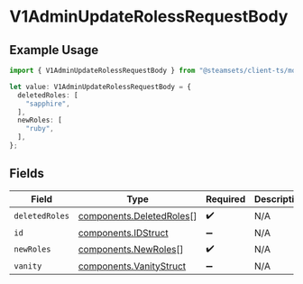 # V1AdminUpdateRolessRequestBody

## Example Usage

```typescript
import { V1AdminUpdateRolessRequestBody } from "@steamsets/client-ts/models/components";

let value: V1AdminUpdateRolessRequestBody = {
  deletedRoles: [
    "sapphire",
  ],
  newRoles: [
    "ruby",
  ],
};
```

## Fields

| Field                                                                | Type                                                                 | Required                                                             | Description                                                          |
| -------------------------------------------------------------------- | -------------------------------------------------------------------- | -------------------------------------------------------------------- | -------------------------------------------------------------------- |
| `deletedRoles`                                                       | [components.DeletedRoles](../../models/components/deletedroles.md)[] | :heavy_check_mark:                                                   | N/A                                                                  |
| `id`                                                                 | [components.IDStruct](../../models/components/idstruct.md)           | :heavy_minus_sign:                                                   | N/A                                                                  |
| `newRoles`                                                           | [components.NewRoles](../../models/components/newroles.md)[]         | :heavy_check_mark:                                                   | N/A                                                                  |
| `vanity`                                                             | [components.VanityStruct](../../models/components/vanitystruct.md)   | :heavy_minus_sign:                                                   | N/A                                                                  |